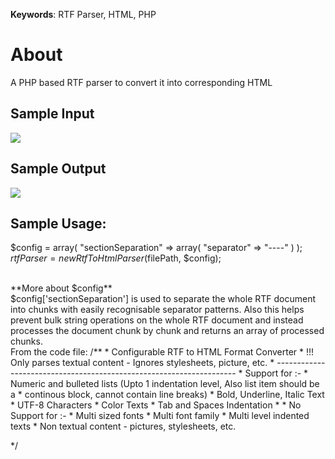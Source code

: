 **Keywords**: RTF Parser, HTML, PHP

# About

A PHP based RTF parser to convert it into corresponding HTML

## Sample Input
[![](https://raw.githubusercontent.com/ghazi94/RtfToHTMLParser/master/RTF.png)](#)
## Sample Output
[![](https://raw.githubusercontent.com/ghazi94/RtfToHTMLParser/master/HTMLOutput.png)](#)

## Sample Usage:

$config = array(
  "sectionSeparation" => array(
    "separator" => "----"
    )
);
$rtfParser = new RtfToHtmlParser($filePath, $config);

<br> 
**More about $config**
<br>
$config['sectionSeparation'] is used to separate the whole RTF document into chunks with easily recognisable separator patterns. 
Also this helps prevent bulk string operations on the whole RTF document and instead processes the document chunk by chunk and returns an array of processed chunks.

<br>
From the code file:
/**
 * Configurable RTF to HTML Format Converter
 * !!! Only parses textual content - Ignores stylesheets, picture, etc.
 * --------------------------------------------------------------------
 * Support for :-
 * Numeric and bulleted lists (Upto 1 indentation level, Also list item should be a
 * continous block, cannot contain line breaks)
 * Bold, Underline, Italic Text
 * UTF-8 Characters
 * Color Texts
 * Tab and Spaces Indentation
 *
 * No Support for :-
 * Multi sized fonts
 * Multi font family
 * Multi level indented texts
 * Non textual content - pictures, stylesheets, etc.

 */
